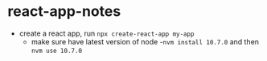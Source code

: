 # react-app-notes

- create a react app, run `npx create-react-app my-app`
    - make sure have latest version of node
        -`nvm install 10.7.0` and then `nvm use 10.7.0`